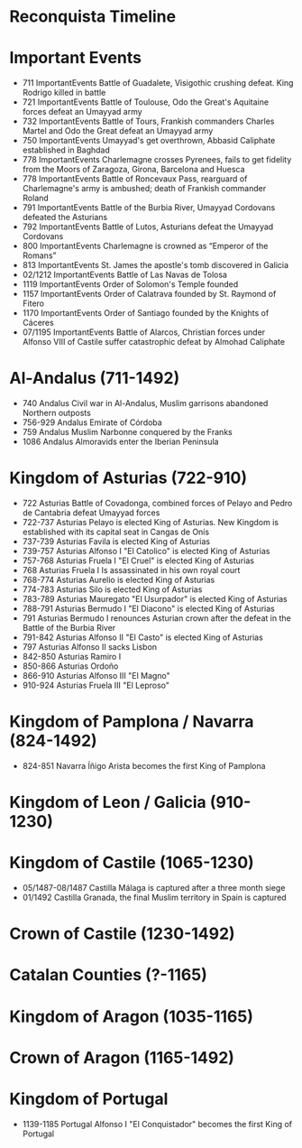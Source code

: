 Reconquista Timeline
===============

# Important Events
- 711 ImportantEvents Battle of Guadalete, Visigothic crushing defeat. King Rodrigo killed in battle
- 721 ImportantEvents Battle of Toulouse, Odo the Great's Aquitaine forces defeat an Umayyad army
- 732 ImportantEvents Battle of Tours, Frankish commanders Charles Martel and Odo the Great defeat an Umayyad army
- 750 ImportantEvents Umayyad's get overthrown, Abbasid Caliphate established in Baghdad
- 778 ImportantEvents Charlemagne crosses Pyrenees, fails to get fidelity from the Moors of Zaragoza, Girona, Barcelona and Huesca 
- 778 ImportantEvents Battle of Roncevaux Pass, rearguard of Charlemagne's army is ambushed; death of Frankish commander Roland
- 791 ImportantEvents Battle of the Burbia River, Umayyad Cordovans defeated the Asturians
- 792 ImportantEvents Battle of Lutos, Asturians defeat the Umayyad Cordovans
- 800 ImportantEvents Charlemagne is crowned as “Emperor of the Romans”
- 813 ImportantEvents St. James the apostle's tomb discovered in Galicia
- 02/1212 ImportantEvents Battle of Las Navas de Tolosa
- 1119 ImportantEvents Order of Solomon's Temple founded
- 1157 ImportantEvents Order of Calatrava founded by St. Raymond of Fitero
- 1170 ImportantEvents Order of Santiago founded by the Knights of Cáceres
- 07/1195 ImportantEvents Battle of Alarcos, Christian forces under Alfonso VIII of Castile suffer catastrophic defeat by Almohad Caliphate


# Al-Andalus (711-1492)
- 740 Andalus Civil war in Al-Andalus, Muslim garrisons abandoned Northern outposts
- 756-929 Andalus Emirate of Córdoba
- 759 Andalus Muslim Narbonne conquered by the Franks
- 1086 Andalus Almoravids enter the Iberian Peninsula

# Kingdom of Asturias (722-910)
- 722 Asturias Battle of Covadonga, combined forces of Pelayo and Pedro de Cantabria defeat Umayyad forces
- 722-737 Asturias Pelayo is elected King of Asturias. New Kingdom is established with its capital seat in Cangas de Onís
- 737-739 Asturias Favila is elected King of Asturias
- 739-757 Asturias Alfonso I "El Catolico" is elected King of Asturias
- 757-768 Asturias Fruela I "El Cruel" is elected King of Asturias
- 768 Asturias Fruela I Is assassinated in his own royal court
- 768-774 Asturias Aurelio is elected King of Asturias
- 774-783 Asturias Silo is elected King of Asturias
- 783-789 Asturias Mauregato "El Usurpador" is elected King of Asturias
- 788-791 Asturias Bermudo I "El Diacono" is elected King of Asturias
- 791 Asturias Bermudo I renounces Asturian crown after the defeat in the Battle of the Burbia River
- 791-842 Asturias Alfonso II "El Casto" is elected King of Asturias
- 797 Asturias Alfonso II sacks Lisbon
- 842-850 Asturias Ramiro I
- 850-866 Asturias Ordoño
- 866-910 Asturias Alfonso III "El Magno"
- 910-924 Asturias Fruela III "El Leproso"


# Kingdom of Pamplona / Navarra (824-1492)
- 824-851 Navarra Íñigo Arista becomes the first King of Pamplona

# Kingdom of Leon / Galicia (910-1230)

# Kingdom of Castile (1065-1230)
- 05/1487-08/1487 Castilla Málaga is captured after a three month siege
- 01/1492 Castilla Granada, the final Muslim territory in Spain is captured

# Crown of Castile (1230-1492)

# Catalan Counties (?-1165)

# Kingdom of Aragon (1035-1165)

# Crown of Aragon (1165-1492)

# Kingdom of Portugal
- 1139-1185 Portugal Alfonso I "El Conquistador" becomes the first King of Portugal
